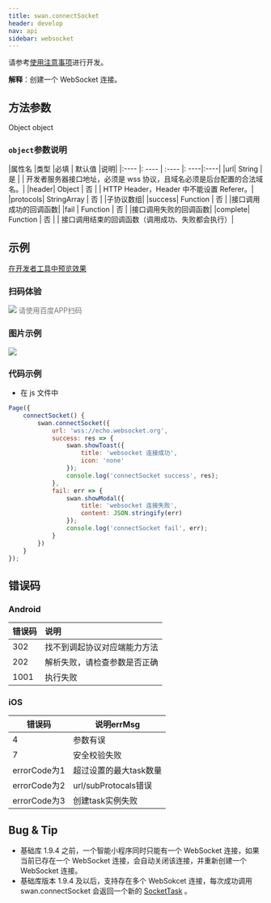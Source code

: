 ```yaml
---
title: swan.connectSocket
header: develop
nav: api
sidebar: websocket
---
```

请参考[使用注意事项](https://smartprogram.baidu.com/docs/develop/api/net/net_rule/)进行开发。




**解释**：创建一个 WebSocket 连接。

 

## 方法参数

Object object

### `object`参数说明  

|属性名 |类型  |必填 | 默认值 |说明|
|:---- |: ---- | :---- |: ----|:----|
|url| String | 是 | | 开发者服务器接口地址，必须是 wss 协议，且域名必须是后台配置的合法域名。|
|header| Object | 否 | | HTTP Header，Header 中不能设置 Referer。|
|protocols| StringArray | 否 | |子协议数组|
|success| Function | 否 | |接口调用成功的回调函数|
|fail | Function | 否 | |接口调用失败的回调函数|
|complete| Function | 否 | | 接口调用结束的回调函数（调用成功、失败都会执行）|



## 示例

<a href="swanide://fragment/1241b261727079e050c52871830939491572951069253" title="在开发者工具中预览效果" target="_self">在开发者工具中预览效果</a>

### 扫码体验

<div class='scan-code-container'>
    <img src="https://b.bdstatic.com/miniapp/assets/images/doc_demo/connectSocket.png" class="demo-qrcode-image" />
    <font color=#777 12px>请使用百度APP扫码</font>
</div>

###  图片示例  

<div class="m-doc-custom-examples">
    <div class="m-doc-custom-examples-correct">
        <img src=" https://b.bdstatic.com/miniapp/image/connect.gif ">
    </div>
    <div class="m-doc-custom-examples-correct">
        <img src=" ">
    </div>
    <div class="m-doc-custom-examples-correct">
        <img src=" ">
    </div>     
</div>

### 代码示例 



* 在 js 文件中

```js
Page({
    connectSocket() {
        swan.connectSocket({
            url: 'wss://echo.websocket.org',
            success: res => {
                swan.showToast({
                    title: 'websocket 连接成功',
                    icon: 'none'
                });
                console.log('connectSocket success', res);
            },
            fail: err => {
                swan.showModal({
                    title: 'websocket 连接失败',
                    content: JSON.stringify(err)
                });
                console.log('connectSocket fail', err);
            }
        })
    } 
});
```

## 错误码

### Android  

|错误码|说明|
|:--|:--|
|302|找不到调起协议对应端能力方法|
|202|解析失败，请检查参数是否正确 |
|1001|执行失败|

### iOS 

|错误码|说明errMsg|
|--|--|
|4|参数有误 |
|7|安全校验失败|
|errorCode为1|超过设置的最大task数量|
|errorCode为2|url/subProtocals错误|
|errorCode为3|创建task实例失败|



## Bug & Tip 

* 基础库 1.9.4 之前，一个智能小程序同时只能有一个 WebSocket 连接，如果当前已存在一个 WebSocket 连接，会自动关闭该连接，并重新创建一个 WebSocket 连接。
* 基础库版本 1.9.4 及以后，支持存在多个 WebSokcet 连接，每次成功调用 swan.connectSocket 会返回一个新的 [SocketTask](https://smartprogram.baidu.com/docs/develop/api/net_websocket/#SocketTask) 。


















